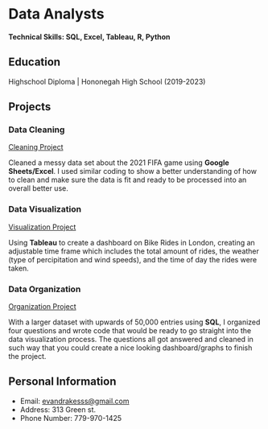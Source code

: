 # Data Analysts

#### Technical Skills: SQL, Excel, Tableau, R, Python

## Education
Highschool Diploma | Hononegah High School (2019-2023)

## Projects
### Data Cleaning
[Cleaning Project](https://evandrakes.github.io/google_sheets_2021_fifa/)

Cleaned a messy data set about the 2021 FIFA game using **Google Sheets/Excel**. I used similar coding to show a better understanding of how to clean and make sure the data is fit and ready to be processed into an overall better use.

### Data Visualization
[Visualization Project](https://public.tableau.com/views/LondonBikeRides_17021447733120/LondonBikeDashboard?:language=en-US&:display_count=n&:origin=viz_share_link)

Using **Tableau** to create a dashboard on Bike Rides in London, creating an adjustable time frame which includes the total amount of rides, the weather (type of percipitation and wind speeds), and the time of day the rides were taken. 

### Data Organization
[Organization Project](https://evandrakes.github.io/Organization_Project/)

With a larger dataset with upwards of 50,000 entries using **SQL**, I organized four questions and wrote code that would be ready to go straight into the data visualization process. The questions all got answered and cleaned in such way that you could create a nice looking dashboard/graphs to finish the project. 

## Personal Information
- Email: evandrakesss@gmail.com
- Address: 313 Green st.
- Phone Number: 779-970-1425
